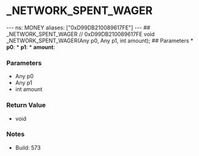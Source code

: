 # _NETWORK_SPENT_WAGER

--- ns: MONEY aliases: ["0xD99DB210089617FE"] --- ## _NETWORK_SPENT_WAGER  // 0xD99DB210089617FE void _NETWORK_SPENT_WAGER(Any p0, Any p1, int amount);   ## Parameters * **p0**: * **p1**: * **amount**:

### Parameters
* Any p0
* Any p1
* int amount

### Return Value
* void

### Notes
* Build: 573

